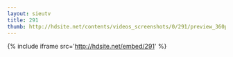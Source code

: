 ```yaml
---
layout: sieutv
title: 291
thumb: http://hdsite.net/contents/videos_screenshots/0/291/preview_360p.mp4.jpg
---
```

{% include iframe src='http://hdsite.net/embed/291' %}
 
